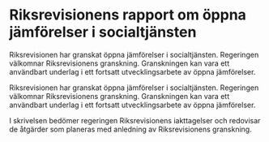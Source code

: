 # Riksrevisionens rapport om öppna jämförelser i socialtjänsten

Riksrevisionen har granskat öppna jämförelser i socialtjänsten. Regeringen välkomnar Riksrevisionens granskning. Granskningen kan vara ett användbart underlag i ett fortsatt utvecklingsarbete av öppna jämförelser.

Riksrevisionen har granskat öppna jämförelser i socialtjänsten. Regeringen välkomnar Riksrevisionens granskning. Granskningen kan vara ett användbart underlag i ett fortsatt utvecklingsarbete av öppna jämförelser.

I skrivelsen bedömer regeringen Riksrevisionens iakttagelser och redovisar de åtgärder som planeras med anledning av Riksrevisionens granskning.
